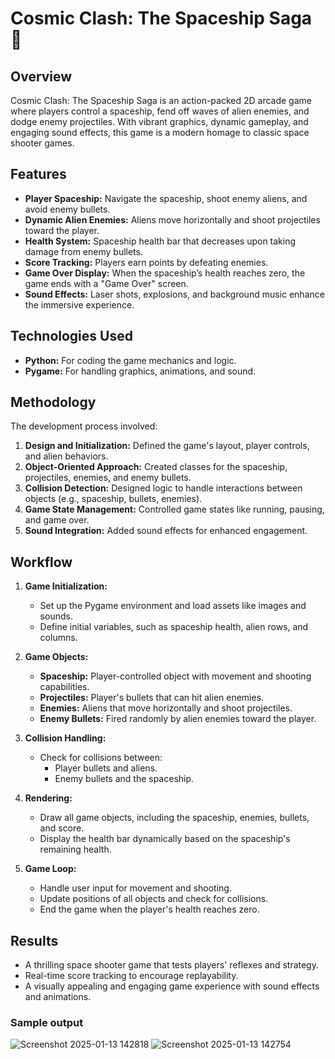 # Cosmic Clash: The Spaceship Saga 🚀

## Overview
Cosmic Clash: The Spaceship Saga is an action-packed 2D arcade game where players control a spaceship, fend off waves of alien enemies, and dodge enemy projectiles. With vibrant graphics, dynamic gameplay, and engaging sound effects, this game is a modern homage to classic space shooter games.

## Features
- **Player Spaceship:** Navigate the spaceship, shoot enemy aliens, and avoid enemy bullets.
- **Dynamic Alien Enemies:** Aliens move horizontally and shoot projectiles toward the player.
- **Health System:** Spaceship health bar that decreases upon taking damage from enemy bullets.
- **Score Tracking:** Players earn points by defeating enemies.
- **Game Over Display:** When the spaceship’s health reaches zero, the game ends with a "Game Over" screen.
- **Sound Effects:** Laser shots, explosions, and background music enhance the immersive experience.

## Technologies Used
- **Python:** For coding the game mechanics and logic.
- **Pygame:** For handling graphics, animations, and sound.

## Methodology
The development process involved:

1. **Design and Initialization:** Defined the game's layout, player controls, and alien behaviors.
2. **Object-Oriented Approach:** Created classes for the spaceship, projectiles, enemies, and enemy bullets.
3. **Collision Detection:** Designed logic to handle interactions between objects (e.g., spaceship, bullets, enemies).
4. **Game State Management:** Controlled game states like running, pausing, and game over.
5. **Sound Integration:** Added sound effects for enhanced engagement.

## Workflow
1. **Game Initialization:**
    - Set up the Pygame environment and load assets like images and sounds.
    - Define initial variables, such as spaceship health, alien rows, and columns.

2. **Game Objects:**
    - **Spaceship:** Player-controlled object with movement and shooting capabilities.
    - **Projectiles:** Player's bullets that can hit alien enemies.
    - **Enemies:** Aliens that move horizontally and shoot projectiles.
    - **Enemy Bullets:** Fired randomly by alien enemies toward the player.

3. **Collision Handling:**
    - Check for collisions between:
      - Player bullets and aliens.
      - Enemy bullets and the spaceship.

4. **Rendering:**
    - Draw all game objects, including the spaceship, enemies, bullets, and score.
    - Display the health bar dynamically based on the spaceship's remaining health.

5. **Game Loop:**
    - Handle user input for movement and shooting.
    - Update positions of all objects and check for collisions.
    - End the game when the player's health reaches zero.

## Results
- A thrilling space shooter game that tests players' reflexes and strategy.
- Real-time score tracking to encourage replayability.
- A visually appealing and engaging game experience with sound effects and animations.
### Sample output
![Screenshot 2025-01-13 142818](https://github.com/user-attachments/assets/e0a66180-8812-411a-91bb-68a562f3a159)
![Screenshot 2025-01-13 142754](https://github.com/user-attachments/assets/a092323d-676f-4996-b528-8ef666add396)

